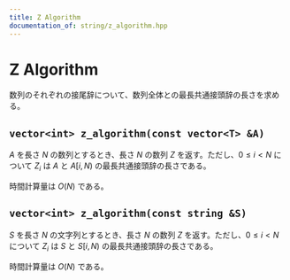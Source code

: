```yaml
---
title: Z Algorithm
documentation_of: string/z_algorithm.hpp
---
```


# Z Algorithm
数列のそれぞれの接尾辞について、数列全体との最長共通接頭辞の長さを求める。

## ``vector<int> z_algorithm(const vector<T> &A)``
$A$ を長さ $N$ の数列とするとき、長さ $N$ の数列 $Z$ を返す。ただし、$0 \leq i < N$ について $Z_i$ は $A$ と $A[i,N)$ の最長共通接頭辞の長さである。

時間計算量は $O(N)$ である。

## ``vector<int> z_algorithm(const string &S)``
$S$ を長さ $N$ の文字列とするとき、長さ $N$ の数列 $Z$ を返す。ただし、$0 \leq i < N$ について $Z_i$ は $S$ と $S[i,N)$ の最長共通接頭辞の長さである。

時間計算量は $O(N)$ である。